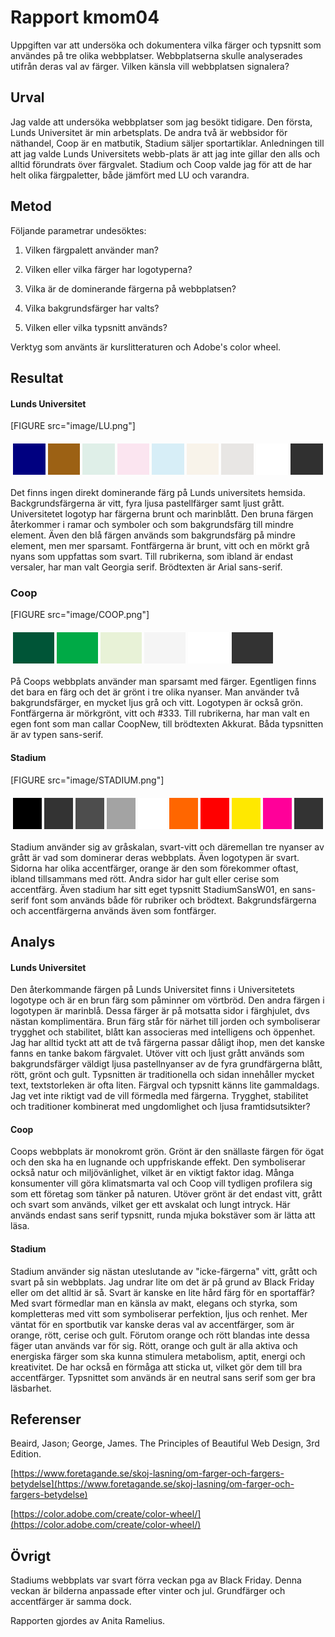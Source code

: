 ---
---
Rapport kmom04
=========================

Uppgiften var att undersöka och dokumentera vilka färger och typsnitt
som användes på tre olika webbplatser. Webbplatserna skulle analyserades
utifrån deras val av färger. Vilken känsla vill webbplatsen signalera?



Urval
-----------------------

Jag valde att undersöka webbplatser som jag besökt tidigare. Den första,
Lunds Universitet är min arbetsplats. De andra två är webbsidor för näthandel,
Coop är en matbutik, Stadium säljer sportartiklar. Anledningen till
att jag valde Lunds Universitets webb-plats är att jag inte gillar den
alls och alltid förundrats över färgvalet. Stadium och Coop valde jag för
att de har helt olika färgpaletter, både jämfört med LU och varandra.



Metod
-----------------------

Följande parametrar undesöktes:

1. Vilken färgpalett använder man?

2. Vilken eller vilka färger har logotyperna?

3. Vilka är de dominerande färgerna på webbplatsen?

4. Vilka bakgrundsfärger har valts?

7. Vilken eller vilka typsnitt används?

Verktyg som använts är kurslitteraturen och Adobe's color wheel.



Resultat
-----------------------

#### Lunds Universitet
[FIGURE src="image/LU.png"]

<table style="border-spacing: 4px; border-collapse: separate">
<tr>
<td style="height: 50px; width: 50px; background-color: #000080">
<td style="height: 50px; width: 50px; background-color: #9c6114">
<td style="height: 50px; width: 50px; background-color: #dfefe8">
<td style="height: 50px; width: 50px; background-color: #fbe5f0;">
<td style="height: 50px; width: 50px; background-color: #d7eef7;">
<td style="height: 50px; width: 50px; background-color: #f8f3ea;">
<td style="height: 50px; width: 50px; background-color: #e8e6e4;">
<td style="height: 50px; width: 50px; background-color: #fff;">
<td style="height: 50px; width: 50px; background-color: #303030;">
</tr>
</table>

Det finns ingen direkt dominerande färg på Lunds universitets hemsida.
Backgrundsfärgerna är vitt, fyra ljusa pastellfärger samt ljust grått.
Universitetet logotyp har färgerna brunt och marinblått. Den bruna färgen
återkommer i ramar och symboler och som bakgrundsfärg till mindre element.
Även den blå färgen används som bakgrundsfärg på mindre element, men mer
sparsamt. Fontfärgerna är brunt, vitt och en mörkt grå nyans som uppfattas
som svart. Till rubrikerna, som ibland är endast versaler, har man valt
Georgia serif. Brödtexten är Arial sans-serif.



### Coop
[FIGURE src="image/COOP.png"]

<table style="border-spacing: 4px; border-collapse: separate">
<tr>
<td style="height: 50px; width: 50px; background-color: #005537;">
<td style="height: 50px; width: 50px; background-color: #00aa46;">
<td style="height: 50px; width: 50px; background-color: #e8f2d7;">
<td style="height: 50px; width: 50px; background-color: #f5f5f5;">
<td style="height: 50px; width: 50px; background-color: #fff;">
<td style="height: 50px; width: 50px; background-color: #333;">
</tr>
</table>

På Coops webbplats använder man sparsamt med färger. Egentligen finns det
bara en färg och det är grönt i tre olika nyanser. Man använder två
bakgrundsfärger, en mycket ljus grå och vitt. Logotypen är också grön.
Fontfärgerna är mörkgrönt, vitt och #333. Till rubrikerna, har man valt
en egen font som man callar CoopNew, till brödtexten Akkurat. Båda
typsnitten är av typen sans-serif.


#### Stadium
[FIGURE src="image/STADIUM.png"]

<table style="border-spacing: 4px; border-collapse: separate">
<tr>
<td style="height: 50px; width: 50px; background-color: #000;">
<td style="height: 50px; width: 50px; background-color: #333;">
<td style="height: 50px; width: 50px; background-color: #4d4d4d;">
<td style="height: 50px; width: 50px; background-color: #a3a3a3;">
<td style="height: 50px; width: 50px; background-color: #fff;">
<td style="height: 50px; width: 50px; background-color: #f60;">
<td style="height: 50px; width: 50px; background-color: red;">
<td style="height: 50px; width: 50px; background-color: #ffe800;">
<td style="height: 50px; width: 50px; background-color: #f09;">
<td style="height: 50px; width: 50px; background-color: #333;">
</tr>
</table>

Stadium använder sig av gråskalan, svart-vitt och däremellan tre nyanser
av grått är vad som dominerar deras webbplats. Även logotypen är svart.
Sidorna har olika accentfärger, orange är den som förekommer oftast, ibland
tillsammans med rött. Andra sidor har gult eller cerise som accentfärg.
Även stadium har sitt eget typsnitt StadiumSansW01, en sans-serif font
som används både för rubriker och brödtext. Bakgrundsfärgerna och accentfärgerna
används även som fontfärger.




Analys
-----------------------

#### Lunds Universitet
Den återkommande färgen på Lunds Universitet finns i Universitetets logotype
och är en brun färg som påminner om vörtbröd. Den andra färgen i logotypen är
marinblå. Dessa färger är på motsatta sidor i färghjulet, dvs nästan komplimentära.
Brun färg står för närhet till jorden och symboliserar trygghet och stabilitet,
blått kan associeras med intelligens och öppenhet. Jag har alltid tyckt att att
de två färgerna passar dåligt ihop, men det kanske fanns en tanke bakom färgvalet. 
Utöver vitt och ljust grått används som bakgrundsfärger väldigt ljusa pastellnyanser
av de fyra grundfärgerna blått, rött, grönt och gult. Typsnitten är traditionella
och sidan innehåller mycket text, textstorleken är ofta liten. Färgval och typsnitt
känns lite gammaldags. Jag vet inte riktigt vad de vill förmedla med färgerna.
Trygghet, stabilitet och traditioner kombinerat med ungdomlighet och ljusa framtidsutsikter?


#### Coop
Coops webbplats är monokromt grön. Grönt är den snällaste färgen för ögat och den
ska ha en lugnande och uppfriskande effekt. Den symboliserar också natur och miljövänlighet,
vilket är en viktigt faktor idag. Många konsumenter vill göra klimatsmarta val och
Coop vill tydligen profilera sig som ett företag som tänker på naturen. Utöver grönt är
det endast vitt, grått och svart som används, vilket ger ett avskalat och lungt intryck.
Här används endast sans serif typsnitt, runda mjuka bokstäver som är lätta att läsa. 


#### Stadium
Stadium använder sig nästan uteslutande av "icke-färgerna" vitt, grått och svart på sin
webbplats. Jag undrar lite om det är på grund av Black Friday eller om det alltid är så.
Svart är kanske en lite hård färg för en sportaffär? Med svart förmedlar man en känsla av
makt, elegans och styrka, som kompletteras med vitt som symboliserar perfektion, ljus
och renhet. Mer väntat för en sportbutik var kanske deras val av accentfärger, som är orange,
rött, cerise och gult. Förutom orange och rött blandas inte dessa fäger utan används var för sig.
Rött, orange och gult är alla aktiva och energiska färger som ska kunna stimulera metabolism,
aptit, energi och kreativitet. De har också en förmåga att sticka ut, vilket gör dem till bra
accentfärger. Typsnittet som används är en neutral sans serif som ger bra läsbarhet.


Referenser
-----------------------
Beaird, Jason; George, James. The Principles of Beautiful Web Design, 3rd Edition.

[https://www.foretagande.se/skoj-lasning/om-farger-och-fargers-betydelse](https://www.foretagande.se/skoj-lasning/om-farger-och-fargers-betydelse)

[https://color.adobe.com/create/color-wheel/](https://color.adobe.com/create/color-wheel/)


Övrigt
-----------------------

Stadiums webbplats var svart förra veckan pga av Black Friday. Denna veckan är bilderna anpassade efter vinter och jul.
Grundfärger och accentfärger är samma dock.


Rapporten gjordes av Anita Ramelius.